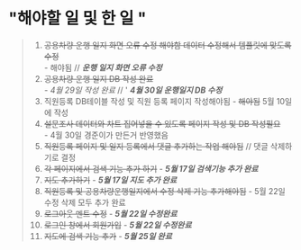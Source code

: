 # "해야할 일 및 한 일 " 

> 1. ~~공용차량 운행 일지 화면 오류 수정 해야함 데이터 수정해서 템플릿에 맞도록 수정~~   
    - 해야됨 // ***운행 일지 화면 오류 수정***
> 2. ~~공용차량 운행 일지 DB 작성 완료~~   
    - *4월 29일 작성 완료* // ' ***4월 30일 운행일지 DB 수정***
> 3. 직원등록 DB테이블 작성 및 직원 등록 페이지 작성해야됨
    - ~~해야됨~~ 5월 10일에 작성 
> 4. ~~설문조사 데이터와 차트 집어넣을 수 있도록 페이지 작성 및 DB 작성필요~~   
    - 4월 30일 경준이가 만든거 반영했음
> 5. ~~직원등록 페이지 및 일지 등록에서 댓글 추가하는 작업 해야됨~~ // 댓글 삭제하기로 결정
> 6. ~~각 페이지에서 검색 기능 추가 하기~~ - ***5월 17일 검색기능 추가 완료***
> 7. ~~지도 추가하기~~ - ***5월 17일 지도 추가 완료*** 
> 8. ~~직원등록 및 공용차량운행일지에서 수정 삭제 기능 추가해야됨~~ - 5월 22일 수정 삭제 모두 추가 완료
> 9. ~~로그아웃 멘트 수정~~ - ***5월 22일 수정완료***
> 10. ~~로그인 창에서 회원가입~~ - ***5월 22일 수정완료***
> 11. ~~지도에 검색 기능 추가~~ - ***5월 25일 완료***
